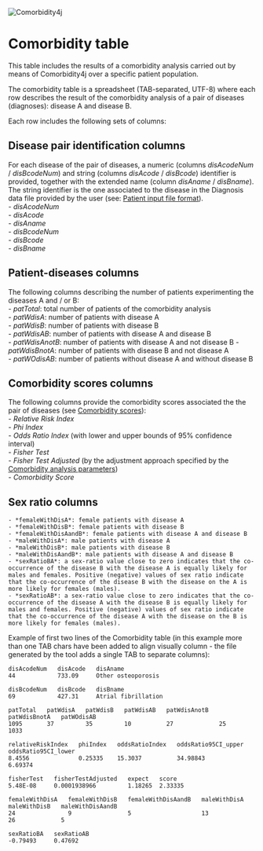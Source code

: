 ![Comorbidity4j](/img/logo.png)
<h1>Comorbidity table</h1>

This table includes the results of a comorbidity analysis carried out by means of Comorbidity4j over a specific patient population.  
  
The comorbidity table is a spreadsheet (TAB-separated, UTF-8) where each row describes the result of the comorbidity analysis of a pair of diseases (diagnoses): disease A and disease B.  
  
Each row includes the following sets of columns:  
  
  
## Disease pair identification columns  
    
For each disease of the pair of diseases, a numeric (columns *disAcodeNum* / *disBcodeNum*) and string (columns *disAcode* / *disBcode*) identifier is provided, together with the extended name (column *disAname* / *disBname*). The string identifier is the one associated to the disease in the Diagnosis data file provided by the user (see: [Patient input file format](InputFileFormat.md)).  
    - *disAcodeNum*  
    - *disAcode*  
    - *disAname*  
    - *disBcodeNum*  
    - *disBcode*  
    - *disBname*  
  
  
## Patient-diseases columns  
    
The following columns describing the number of patients experimenting the diseases A and / or B:  
    - *patTotal*: total number of patients of the comorbidity analysis  
    - *patWdisA*: number of patients with disease A  
    - *patWdisB*: number of patients with disease B  
    - *patWdisAB*: number of patients with disease A and disease B  
    - *patWdisAnotB*: number of patients with disease A and not disease B
    - *patWdisBnotA*: number of patients with disease B and not disease A  
    - *patWOdisAB*: number of patients without disease A and without disease B  
  
  
## Comorbidity scores columns
    
The following columns provide the comorbidity scores associated the the pair of diseases (see [Comorbidity scores](ComorbidityScoresComputed.md)):  
    - *Relative Risk Index*  
    - *Phi Index*  
    - *Odds Ratio Index* (with lower and upper bounds of 95% confidence interval)  
    - *Fisher Test*  
    - *Fisher Test Adjusted* (by the adjustment approach specified by the  [Comorbidity analysis parameters](ComorbidityAnalysisParametersConfig.md))  
    - *Comorbidity Score*  
  
  
## Sex ratio columns  
  
    - *femaleWithDisA*: female patients with disease A  
    - *femaleWithDisB*: female patients with disease B  
    - *femaleWithDisAandB*: female patients with disease A and disease B  
    - *maleWithDisA*: male patients with disease A  
    - *maleWithDisB*: male patients with disease B  
    - *maleWithDisAandB*: male patients with disease A and disease B  
    - *sexRatioBA*: a sex-ratio value close to zero indicates that the co-occurrence of the disease B with the disease A is equally likely for males and females. Positive (negative) values of sex ratio indicate that the co-occurrence of the disease B with the disease on the A is more likely for females (males).  
    - *sexRatioAB*: a sex-ratio value close to zero indicates that the co-occurrence of the disease A with the disease B is equally likely for males and females. Positive (negative) values of sex ratio indicate that the co-occurrence of the disease A with the disease on the B is more likely for females (males).  
  
  
  
Example of first two lines of the Comorbidity table (in this example more than one TAB chars have been added to align visually column - the file generated by the tool adds a single TAB to separate columns):  
  
```
disAcodeNum   disAcode   disAname                     
44            733.09     Other osteoporosis	
  
disBcodeNum   disBcode   disBname 
69            427.31     Atrial fibrillation
  
patTotal   patWdisA   patWdisB   patWdisAB   patWdisAnotB   patWdisBnotA   patWOdisAB   
1095       37         35         10          27             25             1033
  
relativeRiskIndex   phiIndex   oddsRatioIndex   oddsRatio95CI_upper   oddsRatio95CI_lower   
8.4556              0.25335    15.3037          34.98843              6.69374                  
  
fisherTest   fisherTestAdjusted   expect   score   
5.48E-08     0.0001938966         1.18265  2.33335
  
femaleWithDisA   femaleWithDisB   femaleWithDisAandB   maleWithDisA   maleWithDisB   maleWithDisAandB   
24               9                5                    13             26             5 
  
sexRatioBA   sexRatioAB
-0.79493     0.47692
```  
